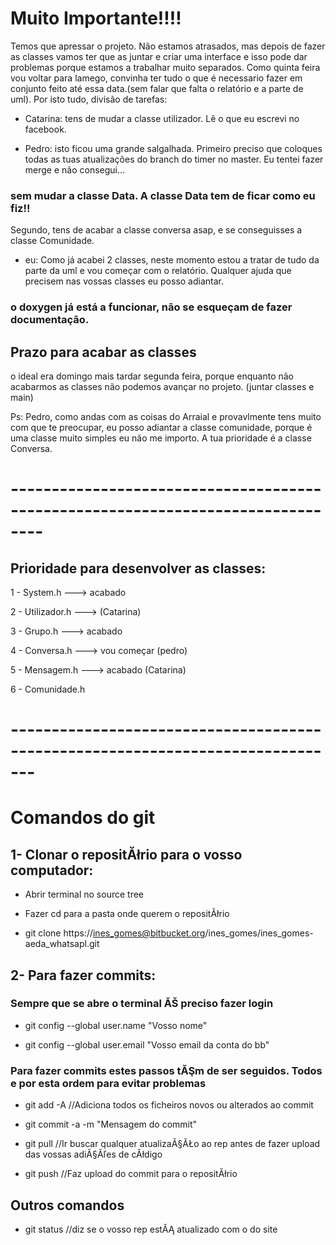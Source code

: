 # Muito Importante!!!! #

Temos que apressar o projeto. Não estamos atrasados, mas depois de fazer as classes vamos ter que as juntar e criar uma interface e isso pode dar problemas porque estamos a trabalhar muito separados. 
Como quinta feira vou voltar para lamego, convinha ter tudo o que é necessario fazer em conjunto feito até essa data.(sem falar que falta o relatório e a parte de uml). 
Por isto tudo, divisão de tarefas:

- Catarina: tens de mudar a classe utilizador. Lê o que eu escrevi no facebook.

- Pedro: isto ficou uma grande salgalhada. Primeiro preciso que coloques todas as tuas atualizações do branch do timer no master. Eu tentei fazer merge e não consegui...
### sem mudar a classe Data. A classe Data tem de ficar como eu fiz!! ###
 Segundo, tens de acabar a classe conversa asap, e se conseguisses a classe Comunidade.
 
- eu: Como já acabei 2 classes, neste momento estou a tratar de tudo da parte da uml e vou começar com o relatório. 
Qualquer ajuda que precisem nas vossas classes eu posso adiantar. 

### o doxygen já está a funcionar, não se esqueçam de fazer documentação. ###

## Prazo para acabar as classes ##
o ideal era domingo mais tardar segunda feira, porque enquanto não acabarmos as classes não podemos avançar no projeto. (juntar classes e main)

Ps: Pedro, como andas com as coisas do Arraial e provavlmente tens muito com que te preocupar, eu posso adiantar a classe comunidade, porque é uma classe muito simples eu não me importo. A tua prioridade é a classe Conversa. 

# -------------------------------------------------------------------------------- #

## Prioridade para desenvolver as classes: ##

1 - System.h  ---> acabado

2 - Utilizador.h ---> (Catarina)

3 - Grupo.h ---> acabado

4 - Conversa.h ---> vou começar (pedro)

5 - Mensagem.h ---> acabado (Catarina)

6 - Comunidade.h

# ------------------------------------------------------------------------------- #

# Comandos do git #

## 1- Clonar o repositĂłrio para o vosso computador: ##

* Abrir terminal no source tree

* Fazer cd para a pasta onde querem o repositĂłrio

* git clone https://ines_gomes@bitbucket.org/ines_gomes/ines_gomes-aeda_whatsapl.git

## 2- Para fazer commits: ##

### Sempre que se abre o terminal ĂŠ preciso fazer login ###

* git config --global user.name "Vosso nome"

* git config --global user.email "Vosso email da conta do bb"

### Para fazer commits estes passos tĂŞm de ser seguidos. Todos e por esta ordem para evitar problemas ###

* git add -A    //Adiciona todos os ficheiros novos ou alterados ao commit

* git commit -a -m "Mensagem do commit"

* git pull      //Ir buscar qualquer atualizaĂ§ĂŁo ao rep antes de fazer upload das 
vossas adiĂ§Ăľes de cĂłdigo

* git push     //Faz upload do commit para o repositĂłrio


## Outros comandos ##

* git status   //diz se o vosso rep estĂĄ atualizado com o do site